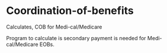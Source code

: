 # Coordination-of-benefits
Calculates, COB for Medi-cal/Medicare


Program to calculate is secondary payment is needed for Medi-cal/Medicare EOBs.
